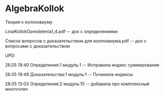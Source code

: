 # AlgebraKollok
Теория к коллоквиуму

LinalKollokOpredelenia1_4.pdf -- док с определениями

Список вопросов с доказательством для коллоквиума.pdf -- док с вопросами с доказательством

UPD:

26.05 19:40 Определения:1 модуль:1 -- Исправила индекс суммирования

26.05 19:49 Доказательства:1 модуль:1 -- Починила индексы

28.05 13:03 Определения:2 модуль:15 -- добавила про комплексный многочлен
